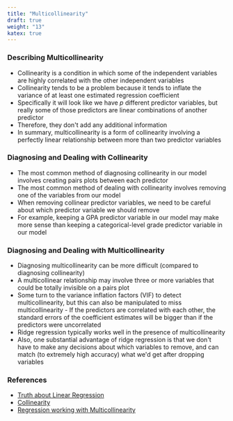 ```yaml
---
title: "Multicollinearity"
draft: true
weight: "13"
katex: true
---
```


### Describing Multicollinearity
- Collinearity is a condition in which some of the independent variables are highly correlated with the other independent variables
- Collinearity tends to be a problem because it tends to inflate the variance of at least one estimated regression coefficient
- Specifically it will look like we have $p$ different predictor variables, but really some of those predictors are linear combinations of another predictor
- Therefore, they don't add any additional information
- In summary, multicollinearity is a form of collinearity involving a perfectly linear relationship between more than two predictor variables

### Diagnosing and Dealing with Collinearity
- The most common method of diagnosing collinearity in our model involves creating pairs plots between each predictor
- The most common method of dealing with collinearity involves removing one of the variables from our model
- When removing collinear predictor variables, we need to be careful about which predictor variable we should remove
- For example, keeping a GPA predictor variable in our model may make more sense than keeping a categorical-level grade predictor variable in our model

### Diagnosing and Dealing with Multicollinearity
- Diagnosing multicollinearity can be more difficult (compared to diagnosing collinearity)
- A multicollinear relationship may involve three or more variables that could be totally invisible on a pairs plot
- Some turn to the variance inflation factors (VIF) to detect multicollinearity, but this can also be manipulated to miss multicollinearity
        - If the predictors are correlated with each other, the standard errors of the coefficient estimates will be bigger than if the predictors were uncorrelated
- Ridge regression typically works well in the presence of multicollinearity
- Also, one substantial advantage of ridge regression is that we don't have to make any decisions about which variables to remove, and can match (to extremely high accuracy) what we'd get after dropping variables

### References
- [Truth about Linear Regression](http://www.stat.cmu.edu/~cshalizi/TALR/TALR.pdf)
- [Collinearity](http://www.stat.tamu.edu/~hart/652/collinear.pdf)
- [Regression working with Multicollinearity](https://stats.stackexchange.com/questions/104779/why-does-ridge-regression-work-well-in-the-presence-of-multicollinearity)
